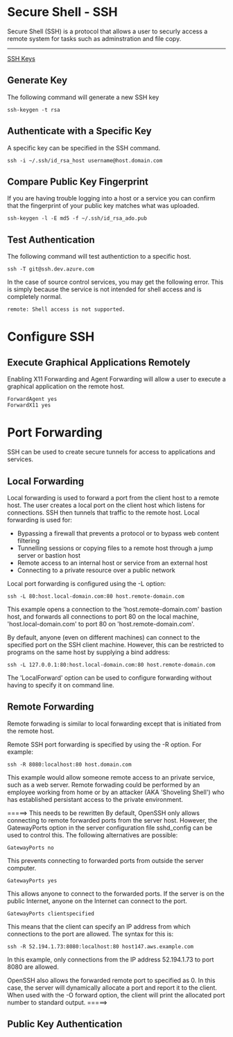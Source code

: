 # Secure Shell - SSH
Secure Shell (SSH) is a protocol that allows a user to securly access a remote system for tasks such as adminstration and file copy. 

---
[SSH Keys](./SSHKeys.md)

## Generate Key
The following command will generate a new SSH key
```
ssh-keygen -t rsa 
```
## Authenticate with a Specific Key
A specific key can be specified in the SSH command. 
```
ssh -i ~/.ssh/id_rsa_host username@host.domain.com
```
## Compare Public Key Fingerprint
If you are having trouble logging into a host or a service you can confirm that the fingerprint of your public key matches what was uploaded.
```
ssh-keygen -l -E md5 -f ~/.ssh/id_rsa_ado.pub
```
## Test Authentication
The following command will test authentiction to a specific host. 
```
ssh -T git@ssh.dev.azure.com
```
In the case of source control services, you may get the following error. This is simply because the service is not intended for shell access and is completely normal. 
```
remote: Shell access is not supported.
```

# Configure SSH
## Execute Graphical Applications Remotely
Enabling X11 Forwarding and Agent Forwarding will allow a user to execute a graphical application on the remote host.
```
ForwardAgent yes
ForwardX11 yes
```

# Port Forwarding
SSH can be used to create secure tunnels for access to applications and services.
## Local Forwarding
Local forwarding is used to forward a port from the client host to a remote host. The user creates a local port on the client host which listens for connections. SSH then tunnels that traffic to the remote host. 
Local forwarding is used for:
- Bypassing a firewall that prevents a protocol or to bypass web content filtering
- Tunnelling sessions or copying files to a remote host through a jump server or bastion host
- Remote access to an internal host or service from an external host
- Connecting to a private resource over a public network

Local port forwarding is configured using the -L option:
```
ssh -L 80:host.local-domain.com:80 host.remote-domain.com
```
This example opens a connection to the 'host.remote-domain.com' bastion host, and forwards all connections to port 80 on the local machine, 'host.local-domain.com' to port 80 on 'host.remote-domain.com'.

By default, anyone (even on different machines) can connect to the specified port on the SSH client machine. 
However, this can be restricted to programs on the same host by supplying a bind address:
```
ssh -L 127.0.0.1:80:host.local-domain.com:80 host.remote-domain.com
```
The 'LocalForward' option can be used to configure forwarding without having to specify it on command line.

## Remote Forwarding
Remote forwading is similar to local forwarding except that is initiated from the remote host. 

Remote SSH port forwarding is specified by using the -R option. 
For example:
```
ssh -R 8080:localhost:80 host.domain.com
```
This example would allow someone remote access to an private service, such as a web server. Remote forwading could be performed by an employee working from home or by an attacker (AKA 'Shoveling Shell') who has established persistant access to the private environment.

=====> This needs to be rewritten
By default, OpenSSH only allows connecting to remote forwarded ports from the server host. However, the GatewayPorts option in the server configuration file sshd_config can be used to control this. The following alternatives are possible:
```
GatewayPorts no
```
This prevents connecting to forwarded ports from outside the server computer.
```
GatewayPorts yes
```
This allows anyone to connect to the forwarded ports. If the server is on the public Internet, anyone on the Internet can connect to the port.
```
GatewayPorts clientspecified
```
This means that the client can specify an IP address from which connections to the port are allowed. The syntax for this is:
```
ssh -R 52.194.1.73:8080:localhost:80 host147.aws.example.com
```
In this example, only connections from the IP address 52.194.1.73 to port 8080 are allowed.

OpenSSH also allows the forwarded remote port to specified as 0. In this case, the server will dynamically allocate a port and report it to the client. When used with the -O forward option, the client will print the allocated port number to standard output.
=====>

## Public Key Authentication
<future>
